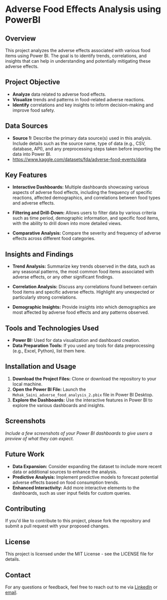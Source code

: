 # Adverse Food Effects Analysis using PowerBI


## Overview

This project analyzes the adverse effects associated with various food items using Power BI. The goal is to identify trends, correlations, and insights that can help in understanding and potentially mitigating these adverse effects.

## Project Objective

- **Analyze** data related to adverse food effects.
- **Visualize** trends and patterns in food-related adverse reactions.
- **Identify** correlations and key insights to inform decision-making and improve food safety.

## Data Sources

- **Source 1:** Describe the primary data source(s) used in this analysis. Include details such as the source name, type of data (e.g., CSV, database, API), and any preprocessing steps taken before importing the data into Power BI.
- https://www.kaggle.com/datasets/fda/adverse-food-events/data

## Key Features

- **Interactive Dashboards:** Multiple dashboards showcasing various aspects of adverse food effects, including the frequency of specific reactions, affected demographics, and correlations between food types and adverse effects.
  
- **Filtering and Drill-Down:** Allows users to filter data by various criteria such as time period, demographic information, and specific food items, with the ability to drill down into more detailed views.

- **Comparative Analysis:** Compare the severity and frequency of adverse effects across different food categories.

## Insights and Findings

- **Trend Analysis:** Summarize key trends observed in the data, such as any seasonal patterns, the most common food items associated with adverse effects, or any other significant findings.
  
- **Correlation Analysis:** Discuss any correlations found between certain food items and specific adverse effects. Highlight any unexpected or particularly strong correlations.

- **Demographic Insights:** Provide insights into which demographics are most affected by adverse food effects and any patterns observed.

## Tools and Technologies Used

- **Power BI:** Used for data visualization and dashboard creation.
- **Data Preparation Tools:** If you used any tools for data preprocessing (e.g., Excel, Python), list them here.
  
## Installation and Usage

1. **Download the Project Files:** Clone or download the repository to your local machine.
2. **Open the Power BI File:** Launch the `Mehak_Saini_adverse_food_analysis_2.pbix` file in Power BI Desktop.
3. **Explore the Dashboards:** Use the interactive features in Power BI to explore the various dashboards and insights.

## Screenshots

_Include a few screenshots of your Power BI dashboards to give users a preview of what they can expect._

## Future Work

- **Data Expansion:** Consider expanding the dataset to include more recent data or additional sources to enhance the analysis.
- **Predictive Analysis:** Implement predictive models to forecast potential adverse effects based on food consumption trends.
- **Enhanced Interactivity:** Add more interactive elements to the dashboards, such as user input fields for custom queries.

## Contributing

If you'd like to contribute to this project, please fork the repository and submit a pull request with your proposed changes.

## License

This project is licensed under the MIT License - see the LICENSE file for details.

## Contact

For any questions or feedback, feel free to reach out to me via [LinkedIn](your-linkedin-profile-url) or [email](mailto:your-email@example.com).
